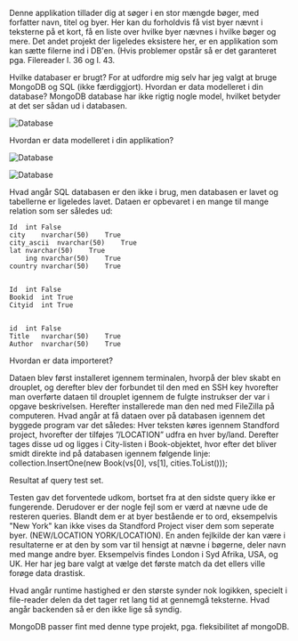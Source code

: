 Denne applikation tillader dig at søger i en stor mængde bøger, med forfatter navn, titel og byer. Her kan du forholdvis få vist byer nævnt i teksterne på et kort, få en liste over hvilke byer nævnes i hvilke bøger og mere.
Det andet projekt der ligeledes eksistere her, er en applikation som kan sætte filerne ind i DB'en.  (Hvis problemer opstår så er det garanteret pga. Filereader l. 36 og  l. 43.



Hvilke databaser er brugt?
For at udfordre mig selv har jeg valgt at bruge MongoDB og SQL (ikke færdiggjort). 
Hvordan er data modelleret i din database?
MongoDB database har ikke rigtig nogle model, hvilket betyder at det ser sådan ud i databasen.


![Database](https://i.imgur.com/NEfDltX.png)

Hvordan er data modelleret i din applikation?


![Database]( https://i.imgur.com/hPcTlIH.png)


![Database]( https://i.imgur.com/JCj14kr.png)

Hvad angår SQL databasen er den ikke i brug, men databasen er lavet og tabellerne er ligeledes lavet. Dataen er opbevaret i en mange til mange relation som ser således ud:


 	Id	int	False	 
  	city	nvarchar(50)	True	 
  	city_ascii	nvarchar(50)	True	 
 	lat	nvarchar(50)	True	 
     	ing	nvarchar(50)	True	 
 	country	nvarchar(50)	True	 
 	 	 	 	 

 	Id	int	False	 
 	Bookid	int	True	 
 	Cityid	int	True	 
 	 	 	 	 

 	id	int	False	 
 	Title	nvarchar(50)	True	 
 	Author	nvarchar(50)	True	 
 	 	 	 	 

Hvordan er data importeret?

Dataen blev først installeret igennem terminalen, hvorpå der blev skabt en drouplet, og derefter blev der forbundet til den med en SSH key hvorefter man overførte dataen til drouplet igennem de fulgte instrukser der var i opgave beskrivelsen. Herefter installerede man den ned med FileZilla på computeren. 
Hvad angår at få dataen over på databasen igennem det byggede program var det således:
Hver teksten køres igennem Standford project, hvorefter der tilføjes ”/LOCATION” udfra en hver by/land. Derefter tages disse ud og ligges i City-listen i Book-objektet, hvor efter det bliver smidt direkte ind på databasen igennem følgende linje:
  collection.InsertOne(new Book(vs[0], vs[1], cities.ToList()));

Resultat af query test set. 

Testen gav det forventede udkom, bortset fra at den sidste query ikke er fungerende. Derudover er der nogle fejl som er værd at nævne ude de resteren queries. Blandt dem er at byer bestående er to ord, eksempelvis "New York" kan ikke vises da Standford Project viser dem som seperate byer. (NEW/LOCATION YORK/LOCATION).
En anden fejlkilde der kan være i resultaterne er at den by som var til hensigt at nævne i bøgerne, deler navn med mange andre byer. Eksempelvis findes London i Syd Afrika, USA, og UK. Her har jeg bare valgt at vælge det første match da det ellers ville forøge data drastisk. 

Hvad angår runtime hastighed er den største synder nok logikken, specielt i file-reader delen da det tager ret lang tid at gennemgå teksterne. Hvad angår backenden så er den ikke lige så syndig.

MongoDB passer fint med denne type projekt, pga. fleksibilitet af mongoDB. 
